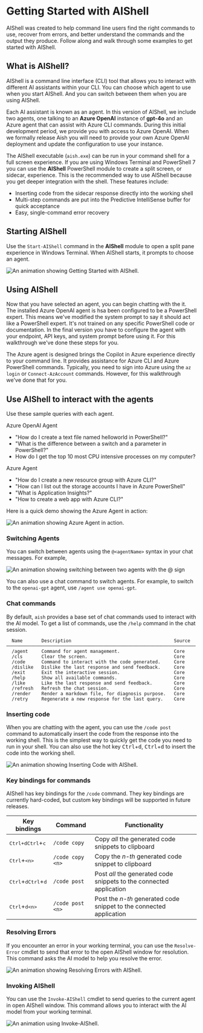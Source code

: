 # Getting Started with AIShell

AIShell was created to help command line users find the right commands to use, recover from errors,
and better understand the commands and the output they produce. Follow along and walk through some
examples to get started with AIShell.

## What is AIShell?

AIShell is a command line interface (CLI) tool that allows you to interact with different AI
assistants within your CLI. You can choose which agent to use when you start AIShell. And you can
switch between them when you are using AIShell.

Each AI assistant is known as an agent. In this version of AIShell, we include two agents, one
talking to an **Azure OpenAI** instance of **gpt-4o** and an Azure agent that can assist with Azure
CLI commands. During this initial development period, we provide you with access to Azure OpenAI.
When we formally release Aish you will need to provide your own Azure OpenAI deployment and update
the configuration to use your instance.

The AIShell executable (`aish.exe`) can be run in your command shell for a full screen experience.
If you are using Windows Terminal and PowerShell 7 you can use the **AIShell** PowerShell module to
create a split screen, or sidecar, experience. This is the recommended way to use AIShell because
you get deeper integration with the shell. These features include:

- Inserting code from the sidecar response directly into the working shell
- Multi-step commands are put into the Predictive IntelliSense buffer for quick acceptance
- Easy, single-command error recovery

## Starting AIShell

Use the `Start-AIShell` command in the **AIShell** module to open a split pane experience in Windows
Terminal. When AIShell starts, it prompts to choose an agent.

![An animation showing Getting Started with AIShell.](/docs/media/startAISHell.gif)

## Using AIShell

Now that you have selected an agent, you can begin chatting with the it. The installed Azure OpenAI
agent is hsa been configured to be a PowerShell expert. This means we've modified the system prompt
to say it should act like a PowerShell expert. It's not trained on any specific PowerShell code or
documentation. In the final version you have to configure the agent with your endpoint, API keys,
and system prompt before using it. For this walkthrough we've done these steps for you.

The Azure agent is designed brings the Copilot in Azure experience directly to your command line. It
provides assistance for Azure CLI and Azure PowerShell commands. Typically, you need to sign into
Azure using the `az login` or `Connect-AzAccount` commands. However, for this walkthrough we've done
that for you.

## Use AIShell to interact with the agents

Use these sample queries with each agent.

Azure OpenAI Agent

- "How do I create a text file named helloworld in PowerShell?"
- "What is the difference between a switch and a parameter in PowerShell?"
- How do I get the top 10 most CPU intensive processes on my computer?

Azure Agent

- "How do I create a new resource group with Azure CLI?"
- "How can I list out the storage accounts I have in Azure PowerShell"
- "What is Application Insights?"
- "How to create a web app with Azure CLI?"

Here is a quick demo showing the Azure Agent in action:

![An animation showing Azure Agent in action.](/docs/media/AzureAgent.gif)

### Switching Agents

You can switch between agents using the `@<agentName>` syntax in your chat messages. For example,

![An animation showing switching between two agents with the @ sign](/docs/media/SwitchingAgents.gif)

You can also use a chat command to switch agents. For example, to switch to the `openai-gpt` agent,
use `/agent use openai-gpt`.

### Chat commands

By default, `aish` provides a base set of chat commands used to interact with the AI model. To get a
list of commands, use the `/help` command in the chat session.

```
  Name       Description                                      Source
──────────────────────────────────────────────────────────────────────
  /agent     Command for agent management.                    Core
  /cls       Clear the screen.                                Core
  /code      Command to interact with the code generated.     Core
  /dislike   Dislike the last response and send feedback.     Core
  /exit      Exit the interactive session.                    Core
  /help      Show all available commands.                     Core
  /like      Like the last response and send feedback.        Core
  /refresh   Refresh the chat session.                        Core
  /render    Render a markdown file, for diagnosis purpose.   Core
  /retry     Regenerate a new response for the last query.    Core
```

### Inserting code

When you are chatting with the agent, you can use the `/code post` command to automatically insert
the code from the response into the working shell. This is the simplest way to quickly get the code
you need to run in your shell. You can also use the hot key <kbd>Ctrl</kbd>+<kbd>d</kbd>,
<kbd>Ctrl</kbd>+<kbd>d</kbd> to insert the code into the working shell.

![An animation showing Inserting Code with AIShell.](/docs/media/InsertCode.gif)


### Key bindings for commands

AIShell has key bindings for the `/code` command. They key bindings are currently hard-coded, but
custom key bindings will be supported in future releases.

|                       Key bindings                       |     Command      |                            Functionality                            |
| -------------------------------------------------------- | ---------------- | ------------------------------------------------------------------- |
| <kbd>Ctrl+d</kbd><kbd>Ctrl</kbd>+<kbd>c</kbd>            | `/code copy`     | Copy _all_ the generated code snippets to clipboard                 |
| <kbd>Ctrl</kbd>+<kbd>\<n\></kbd>                         | `/code copy <n>` | Copy the _n-th_ generated code snippet to clipboard                 |
| <kbd>Ctrl</kbd>+<kbd>d</kbd><kbd>Ctrl</kbd>+<kbd>d</kbd> | `/code post`     | Post _all_ the generated code snippets to the connected application |
| <kbd>Ctrl</kbd>+<kbd>d</kbd><kbd>\<n\></kbd>             | `/code post <n>` | Post the _n-th_ generated code snippet to the connected application |

### Resolving Errors

If you encounter an error in your working terminal, you can use the `Resolve-Error` cmdlet to send
that error to the open AIShell window for resolution. This command asks the AI model to help you
resolve the error.

![An animation showing Resolving Errors with AIShell.](/docs/media/ResolveError.gif)

### Invoking AIShell

You can use the `Invoke-AIShell` cmdlet to send queries to the current agent in open AIShell window.
This command allows you to interact with the AI model from your working terminal.

![An animation using Invoke-AIShell.](/docs/media/InvokeAIShell.gif)

